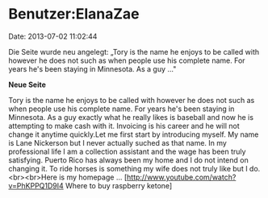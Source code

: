 Benutzer:ElanaZae
=================

Date: 2013-07-02 11:02:44

Die Seite wurde neu angelegt: „Tory is the name he enjoys to be called
with however he does not such as when people use his complete name. For
years he\'s been staying in Minnesota. As a guy ..."

**Neue Seite**

<div>

Tory is the name he enjoys to be called with however he does not such as
when people use his complete name. For years he\'s been staying in
Minnesota. As a guy exactly what he really likes is baseball and now he
is attempting to make cash with it. Invoicing is his career and he will
not change it anytime quickly.Let me first start by introducing myself.
My name is Lane Nickerson but I never actually suched as that name. In
my professional life I am a collection assistant and the wage has been
truly satisfying. Puerto Rico has always been my home and I do not
intend on changing it. To ride horses is something my wife does not
truly like but I do.\<br\>\<br\>Here is my homepage \...
\[http://www.youtube.com/watch?v=PhKPPQ1D9I4 Where to buy raspberry
ketone\]

</div>
